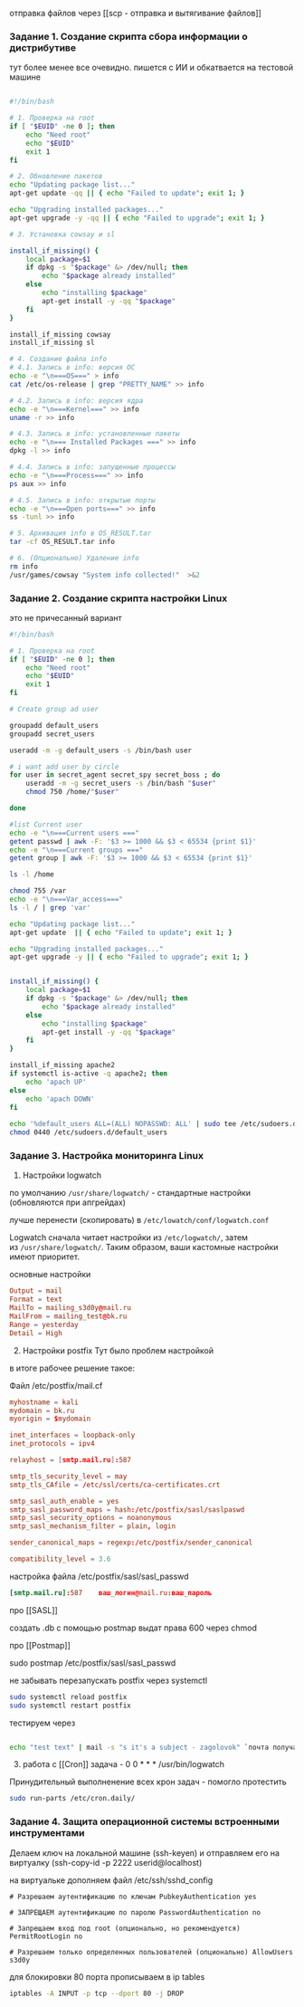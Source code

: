 
отправка файлов через [[scp - отправка и вытягивание файлов]]

### Задание 1. Создание скрипта сбора информации о дистрибутиве

тут более менее все очевидно. пишется с ИИ и обкатвается на тестовой машине

``` sh

#!/bin/bash

# 1. Проверка на root
if [ "$EUID" -ne 0 ]; then
	echo "Need root"
	echo "$EUID"
	exit 1
fi

# 2. Обновление пакетов 
echo "Updating package list..."
apt-get update -qq || { echo "Failed to update"; exit 1; }

echo "Upgrading installed packages..."
apt-get upgrade -y -qq || { echo "Failed to upgrade"; exit 1; }

# 3. Установка cowsay и sl

install_if_missing() {
	local package=$1
	if dpkg -s "$package" &> /dev/null; then
		echo "$package already installed"
	else
		echo "installing $package"
		apt-get install -y -qq "$package"
	fi
}

install_if_missing cowsay
install_if_missing sl

# 4. Создание файла info
# 4.1. Запись в info: версия ОС
echo -e "\n===OS===" > info
cat /etc/os-release | grep "PRETTY_NAME" >> info

# 4.2. Запись в info: версия ядра
echo -e "\n===Kernel===" >> info
uname -r >> info

# 4.3. Запись в info: установленные пакеты
echo -e "\n=== Installed Packages ===" >> info
dpkg -l >> info

# 4.4. Запись в info: запущенные процессы
echo -e "\n===Process===" >> info
ps aux >> info

# 4.5. Запись в info: открытые порты
echo -e "\n===Open ports===" >> info
ss -tunl >> info

# 5. Архивация info в OS_RESULT.tar
tar -cf OS_RESULT.tar info

# 6. (Опционально) Удаление info
rm info
/usr/games/cowsay "System info collected!"  >&2


```
### Задание 2. Создание скрипта настройки Linux

это не причесанный вариант 

``` sh 
#!/bin/bash

# 1. Проверка на root
if [ "$EUID" -ne 0 ]; then
	echo "Need root"
	echo "$EUID"
	exit 1
fi

# Create group ad user

groupadd default_users
groupadd secret_users

useradd -m -g default_users -s /bin/bash user

# i want add user by circle
for user in secret_agent secret_spy secret_boss ; do
	useradd -m -g secret_users -s /bin/bash "$user"
	chmod 750 /home/"$user"

done	

#list Current user
echo -e "\n===Current users ==="
getent passwd | awk -F: '$3 >= 1000 && $3 < 65534 {print $1}'
echo -e "\n===Current groups ==="
getent group | awk -F: '$3 >= 1000 && $3 < 65534 {print $1}'

ls -l /home

chmod 755 /var
echo -e "\n===Var_access==="
ls -l / | grep 'var'

echo "Updating package list..."
apt-get update  || { echo "Failed to update"; exit 1; }

echo "Upgrading installed packages..."
apt-get upgrade -y || { echo "Failed to upgrade"; exit 1; }


install_if_missing() {
	local package=$1
	if dpkg -s "$package" &> /dev/null; then
		echo "$package already installed"
	else
		echo "installing $package"
		apt-get install -y -qq "$package"
	fi
}

install_if_missing apache2
if systemctl is-active -q apache2; then
	echo 'apach UP'
else
	echo 'apach DOWN'
fi
 
echo '%default_users ALL=(ALL) NOPASSWD: ALL' | sudo tee /etc/sudoers.d/default_users
chmod 0440 /etc/sudoers.d/default_users


```

### Задание 3. Настройка мониторинга Linux

1. Настройки logwatch

по умолчанию 
`/usr/share/logwatch/` - стандартные настройки (обновляются при апгрейдах)

лучше перенести  (скопировать) в 
`/etc/lowatch/conf/logwatch.conf`

Logwatch сначала читает настройки из `/etc/logwatch/`, затем из `/usr/share/logwatch/`. Таким образом, ваши кастомные настройки имеют приоритет.

основные настройки 

```conf
Output = mail
Format = text
MailTo = mailing_s3d0y@mail.ru
MailFrom = mailing_test@bk.ru
Range = yesterday
Detail = High
```

2. Настройки postfix 
Тут было проблем  настройкой 

в итоге рабочее решение такое:

Файл /etc/postfix/mail.cf

``` cf
myhostname = kali
mydomain = bk.ru
myorigin = $mydomain

inet_interfaces = loopback-only
inet_protocols = ipv4

relayhost = [smtp.mail.ru]:587

smtp_tls_security_level = may
smtp_tls_CAfile = /etc/ssl/certs/ca-certificates.crt

smtp_sasl_auth_enable = yes
smtp_sasl_password_maps = hash:/etc/postfix/sasl/saslpaswd
smtp_sasl_security_options = noanonymous
smtp_sasl_mechanism_filter = plain, login

sender_canonical_maps = regexp:/etc/postfix/sender_canonical

compatibility_level = 3.6
```

настройка файла /etc/postfix/sasl/sasl_passwd 

``` cf
[smtp.mail.ru]:587    ваш_логин@mail.ru:ваш_пароль
```

про [[SASL]] 

создать .db с помощью postmap
выдат права 600 через chmod

про [[Postmap]]

sudo postmap /etc/postfix/sasl/sasl_passwd

не забывать перезапускать postfix через systemctl
``` sh
sudo systemctl reload postfix
sudo systemctl restart postfix
```

тестируем через 
``` sh

echo "test text" | mail -s "s it's a subject - zagolovok" `почта получателя`
```

3. работа с [[Cron]]
задача -  0 0 * * *  /usr/bin/logwatch

Принудительный выполненение всех  крон задач - помогло протестить

```sh 
sudo run-parts /etc/cron.daily/
```



### Задание 4. Защита операционной системы встроенными инструментами

Делаем ключ на локальной машине (ssh-keyen)  и отправляем его на виртуалку (ssh-copy-id -p 2222 userid@localhost)

на виртуальке дополняем файл /etc/ssh/sshd_config

```
# Разрешаем аутентификацию по ключам PubkeyAuthentication yes 

# ЗАПРЕЩАЕМ аутентификацию по паролю PasswordAuthentication no 

# Запрещаем вход под root (опционально, но рекомендуется) PermitRootLogin no 

# Разрешаем только определенных пользователей (опционально) AllowUsers s3d0y
```

для блокировки 80 порта прописываем в ip tables 
``` sh
iptables -A INPUT -p tcp --dport 80 -j DROP
```